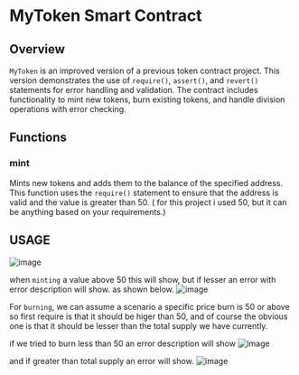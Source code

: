 # MyToken Smart Contract

## Overview

`MyToken` is an improved version of a previous token contract project. This version demonstrates the use of `require()`, `assert()`, and `revert()` statements for error handling and validation. The contract includes functionality to mint new tokens, burn existing tokens, and handle division operations with error checking.


## Functions

### mint

Mints new tokens and adds them to the balance of the specified address. This function uses the `require()` statement to ensure that the address is valid and the value is greater than 50. ( for this project i used 50, but it can be anything based on your requirements.)

## USAGE
![image](https://github.com/ShuuNP/METACRAFTERPROJECT2/assets/91449806/34654f87-cbac-4eb2-9532-56352c6ce9fb)

when `minting` a value above 50 this will show, but if lesser an error with error description will show.
as shown below.
![image](https://github.com/ShuuNP/METACRAFTERPROJECT2/assets/91449806/f6c5fecb-016e-4da5-b538-704574f4b1ac)


For `burning`, we can assume a scenario a specific price burn is 50 or above so first require is that it should be higer than 50, and of course the obvious one is that it should be lesser than the total supply we have currently.

if we tried to burn less than 50 an error description will show
![image](https://github.com/ShuuNP/METACRAFTERPROJECT2/assets/91449806/d0f7ed47-7af0-4cff-9da5-d99fb54eb6f9)

and if greater than total supply an error will show.
![image](https://github.com/ShuuNP/METACRAFTERPROJECT2/assets/91449806/dc71d19c-22c2-4f2d-a561-713c923f8e15)




